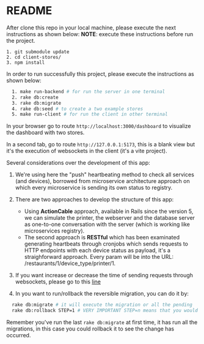 # README

After clone this repo in your local machine, please execute the next instructions as shown below:
**NOTE**: execute these instructions before run the project.
```
1. git submodule update
2. cd client-stores/
3. npm install
```

In order to run successfully this project, please execute the instructions as shown below:

```bash
  1. make run-backend # for run the server in one terminal
  2. rake db:create
  3. rake db:migrate
  4. rake db:seed # to create a two example stores
  5. make run-client # for run the client in other terminal
```

In your browser go to route ```http://localhost:3000/dashboard``` to visualize the dashboard with two stores.

In a second tab, go to route ```http://127.0.0.1:5173```, this is a blank view but it's the execution of websockets in the client (it's a vite project).

Several considerations over the development of this app:

1. We're using here the "push" heartbeating method to check all services (and devices), borrowed from microservice architecture approach on which every microservice is sending its own status to registry.

2. There are two approaches to develop the structure of this app:
   - Using **ActionCable** approach, available in Rails since the version 5, we can simulate the printer, the webserver and the database server as one-to-one conversation with the server (which is working like microservices registry).
   - The second approach is **RESTful** which has been examinated generating heartbeats through cronjobs which sends requests to HTTP endpoints with each device status as payload, it's a straighforward approach. Every param will be into the URL: /restaurants/1/device_type/printer/1.

3. If you want increase or decrease the time of sending requests through websockets, please go to this [line](https://github.com/yescorihuela/client-stores/blob/20dce73a8e3aeffd1edf2caab7908ad1f75e1cd7/main.js#L64)

4. In you want to run/rollback the reversible migration, you can do it by:
  ```bash
    rake db:migrate # it will execute the migration or all the pending
    rake db:rollback STEP=1 # VERY IMPORTANT STEP=n means that you would run just 1 step or 2 if you want to check step by step the executed migrations
  ```
Remember you've run the last ```rake db:migrate``` at first time, it has run all the migrations, in this case you could rollback it to see the change has occurred.